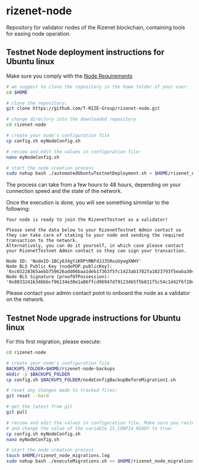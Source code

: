 # rizenet-node

Repository for validator nodes of the Rizenet blockchain, containing tools for easing node operation.

## Testnet Node deployment instructions for Ubuntu linux

Make sure you comply with the [Node Requirements](https://docs.rizenet.io/docs/rizenet/Rizenet%20Blockchain/validators/node_requirements)

```bash
# we suggest to clone the repository in the home folder of your user:
cd $HOME

# clone the repository:
git clone https://github.com/T-RIZE-Group/rizenet-node.git

# change directory into the downloaded repository
cd rizenet-node

# create your node's configuration file
cp config.sh myNodeConfig.sh

# review and edit the values in configuration file:
nano myNodeConfig.sh

# start the node creation process
sudo nohup bash ./automatedUbuntuTestnetDeployment.sh > $HOME/rizenet_node_deployment.log 2>&1 & tail -f $HOME/rizenet_node_deployment.log | sed '/DEPOYMENT_FINISHED/ q'
```

The process can take from a few hours to 48 hours, depending on your connection speed and the state of the network.

Once the execution is done, you will see something simmilar to the following:

```
Your node is ready to join the RizenetTestnet as a validator!

Please send the data below to your RizenetTestnet Admin contact so they can take care of staking to your node and sending the required transaction to the network.
Alternatively, you can do it yourself, in which case please contact your RizenetTestnet Admin contact so they can sign your transaction.

Node ID: 'NodeID-1BCy634gYiKRPtMBFdJJ3SRxuUywgXNHY'
Node BLS Public Key (nodePOP.publicKey): '0xc03228365aebb759626add06baa1deb17363f5fc1423ab1782fa1023793f5eaba3042c96066d0f7a29ec65a2ccd09649'
Node BLS Signature (proofOfPossession): '0x8833241b346bbcf96134e30e1a86ffcd96947d791234b5f5b811f5c54c1d42f6f28d01b3899e650740Bd7779b0fd60a007ef85371aeb31e5ade71991770c7126709aeb17df22f85cf4b947999689e35c787f49a2ffcb0ff6788c4adcac681a3d'
```

Please contact your admin contact point to onboard the node as a validator on the network.


## Testnet Node upgrade instructions for Ubuntu linux

For this first migration, please execute:
```bash
cd rizenet-node

# create your node's configuration file
BACKUPS_FOLDER=$HOME/rizenet-node-backups
mkdir -p $BACKUPS_FOLDER
cp config.sh $BACKUPS_FOLDER/nodeConfigBackupBeforeMigration1.sh

# reset any changes made to tracked files:
git reset --hard

# get the latest from git
git pull

# review and edit the values in configuration file. Make sure you review everything
# and change the value of the variable IS_CONFIG_READY to true:
cp config.sh myNodeConfig.sh
nano myNodeConfig.sh

# start the node creation process
touch $HOME/rizenet_node_migrations.log
sudo nohup bash ./executeMigrations.sh >> $HOME/rizenet_node_migrations.log 2>&1 & tail -f $HOME/rizenet_node_migrations.log | sed '/MIGRATIONS_FINISHED/ q'
```


